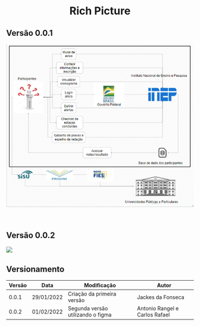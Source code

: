 <h1 align="center">Rich Picture</h1>

## Versão 0.0.1

![v0.0.1](img/rich_picture-v1.png)

<br/>

## Versão 0.0.2

<img src="https://user-images.githubusercontent.com/53023400/153007860-1c71be7f-2588-4e31-8752-8b3a75aca388.jpg"><br>

## Versionamento

| Versão | Data       | Modificação                       | Autor                          |
| ------ | ---------- | --------------------------------- | ------------------------------ |
| 0.0.1  | 29/01/2022 | Criação da primeira versão        | Jackes da Fonseca              |
| 0.0.2  | 01/02/2022 | Segunda versão utilizando o figma | Antonio Rangel e Carlos Rafael |
